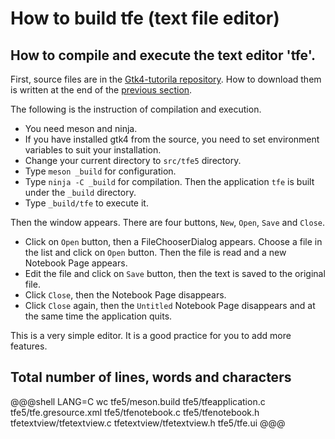 # How to build tfe (text file editor)

## How to compile and execute the text editor 'tfe'.

First, source files are in the [Gtk4-tutorila repository](https://github.com/ToshioCP/Gtk4-tutorial).
How to download them is written at the end of the [previous section](sec15.src.md).

The following is the instruction of compilation and execution.

- You need meson and ninja.
- If you have installed gtk4 from the source, you need to set environment variables to suit your installation.
- Change your current directory to `src/tfe5` directory.
- Type `meson _build` for configuration.
- Type `ninja -C _build` for compilation.
Then the application `tfe` is built under the `_build` directory.
- Type `_build/tfe` to execute it.

Then the window appears.
There are four buttons, `New`, `Open`, `Save` and `Close`.

- Click on `Open` button, then a FileChooserDialog appears.
Choose a file in the list and click on `Open` button.
Then the file is read and a new Notebook Page appears.
- Edit the file and click on `Save` button, then the text is saved to the original file.
- Click `Close`, then the Notebook Page disappears.
- Click `Close` again, then the `Untitled` Notebook Page disappears and at the same time the application quits.

This is a very simple editor.
It is a good practice for you to add more features.

## Total number of lines, words and characters

@@@shell
LANG=C wc tfe5/meson.build tfe5/tfeapplication.c tfe5/tfe.gresource.xml tfe5/tfenotebook.c tfe5/tfenotebook.h tfetextview/tfetextview.c tfetextview/tfetextview.h tfe5/tfe.ui
@@@

